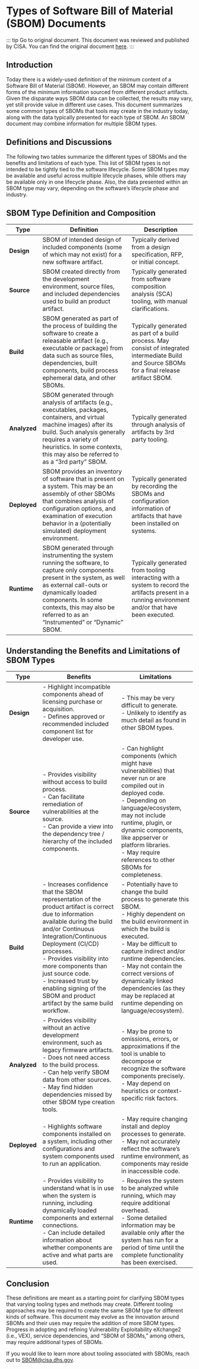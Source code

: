 # Types of Software Bill of Material (SBOM) Documents
    
::: tip Go to original document.
This document was reviewed and published by CISA. You can find the original document [here](https://www.cisa.gov/resources-tools/resources/types-software-bill-materials-sbom).
:::

## Introduction
Today there is a widely-used definition of the minimum content of a Software Bill of Material (SBOM). However, an SBOM may contain different forms of the minimum information sourced from different product artifacts. Given the disparate ways SBOM data can be collected, the results may vary, yet still provide value in different use cases. This document summarizes some common types of SBOMs that tools may create in the industry today, along with the data typically presented for each type of SBOM. An SBOM document may combine information for multiple SBOM types.

## Definitions and Discussions
The following two tables summarize the different types of SBOMs and the benefits and limitations of each type. This list of SBOM types is not intended to be tightly tied to the software lifecycle. Some SBOM types may be available and useful across multiple lifecycle phases, while others may be available only in one lifecycle phase. Also, the data presented within an SBOM type may vary, depending on the software’s lifecycle phase and industry.

## SBOM Type Definition and Composition
| Type         | Definition                                                                                                                                                                                                                                                                       | Description                                                                                                                                          |
|--------------|----------------------------------------------------------------------------------------------------------------------------------------------------------------------------------------------------------------------------------------------------------------------------------|------------------------------------------------------------------------------------------------------------------------------------------------------|
| **Design**   | SBOM of intended design of included components (some of which may not exist) for a new software artifact.                                                                                                                                                                        | Typically derived from a design specification, RFP, or initial concept.                                                                              |
| **Source**   | SBOM created directly from the development environment, source files, and included dependencies used to build an product artifact.                                                                                                                                               | Typically generated from software composition analysis (SCA) tooling, with manual clarifications.                                                    |
| **Build**    | SBOM generated as part of the process of building the software to create a releasable artifact (e.g., executable or package) from data such as source files, dependencies, built components, build process ephemeral data, and other SBOMs.                                      | Typically generated as part of a build process. May consist of integrated intermediate Build and Source SBOMs for a final release artifact SBOM.     |
| **Analyzed** | SBOM generated through analysis of artifacts (e.g.,  executables, packages, containers, and virtual machine images) after its build. Such analysis generally requires a variety of heuristics. In some contexts, this may also be referred to as a “3rd party” SBOM.             | Typically generated through analysis of artifacts by 3rd party tooling.                                                                              |
| **Deployed** | SBOM provides an inventory of software that is present on a system. This may be an assembly of other SBOMs that combines analysis of configuration options, and examination of execution behavior in a (potentially simulated) deployment environment.                           | Typically generated by recording the SBOMs and configuration information of artifacts that have been installed on systems.                           | 
| **Runtime**  | SBOM generated through instrumenting the system running the software, to capture only components present in the system, as well as external call-outs or dynamically loaded components. In some contexts, this may also be referred to as an “Instrumented” or “Dynamic” SBOM.   | Typically generated from tooling interacting with a system to record the artifacts present in a running environment and/or that have been executed.  |

## Understanding the Benefits and Limitations of SBOM Types

| Type         | Benefits                                                                                                                                                                                                                                                                                                                                                                                     | Limitations                                                                                                                                                                                                                                                                                                                                                                             |
|--------------|----------------------------------------------------------------------------------------------------------------------------------------------------------------------------------------------------------------------------------------------------------------------------------------------------------------------------------------------------------------------------------------------|-----------------------------------------------------------------------------------------------------------------------------------------------------------------------------------------------------------------------------------------------------------------------------------------------------------------------------------------------------------------------------------------|
| **Design**   | - Highlight incompatible components ahead of licensing purchase or acquisition.  <br/> - Defines approved or recommended included component list for developer use.                                                                                                                                                                                                                          | - This may be very difficult to generate. <br/> - Unlikely to identify as much detail as found in other SBOM types.                                                                                                                                                                                                                                                                     |
| **Source**   | - Provides visibility without access to build process. <br/> - Can facilitate remediation of vulnerabilities at the source. <br/> - Can provide a view into the dependency tree / hierarchy of the included components.                                                                                                                                                                      | - Can highlight components (which might have vulnerabilities) that never run or are compiled out in deployed code. <br/> - Depending on language/ecosystem, may not include runtime, plugin, or dynamic components, like appserver or platform libraries. <br/> - May require references to other SBOMs for completeness.                                                               |
| **Build**    | - Increases confidence that the SBOM representation of the product artifact is correct due to information available during the build and/or Continuous Integration/Continuous Deployment (CI/CD) processes. <br/> - Provides visibility into more components than just source code. <br/> - Increased trust by enabling signing of the SBOM and product artifact by the same build workflow. | - Potentially have to change the build process to generate this SBOM. <br/> - Highly dependent on the build environment in which the build is executed. <br/> - May be difficult to capture indirect and/or runtime dependencies. <br/> - May not contain the correct versions of dynamically linked dependencies (as they may be replaced at runtime depending on language/ecosystem). |
| **Analyzed** | - Provides visibility without an active development environment, such as legacy firmware artifacts. <br/> - Does not need access to the build process. <br/> - Can help verify SBOM data from other sources. <br/> - May find hidden dependencies missed by other SBOM type creation tools.                                                                                                  | - May be prone to omissions, errors, or approximations if the tool is unable to decompose or recognize the software components precisely. <br/> - May depend on heuristics or context-specific risk factors.                                                                                                                                                                            |
| **Deployed** | - Highlights software components installed on a system, including other configurations and system components used to run an application.                                                                                                                                                                                                                                                     | - May require changing install and deploy processes to generate. <br/> - May not accurately reflect the software’s runtime environment, as components may reside in inaccessible code.                                                                                                                                                                                                  |
| **Runtime**  | - Provides visibility to understand what is in use when the system is running, including dynamically loaded components and external connections. <br/> - Can include detailed information about whether components are active and what parts are used.                                                                                                                                       | - Requires the system to be analyzed while running, which may require additional overhead. <br/> - Some detailed information may be available only after the system has run for a period of time until the complete functionality has been exercised.                                                                                                                                   |
                                
## Conclusion
These definitions are meant as a starting point for clarifying SBOM types that varying tooling types and
methods may create. Different tooling approaches may be required to create the same SBOM type for
different kinds of software. This document may evolve as the innovation around SBOMs and their uses
may require the addition of more SBOM types. Progress in adopting and refining Vulnerability
Exploitability eXchange2 (i.e., VEX), service dependencies, and “SBOM of SBOMs,” among others,
may require additional types of SBOMs.

If you would like to learn more about tooling associated with SBOMs, reach out to
SBOM@cisa.dhs.gov.